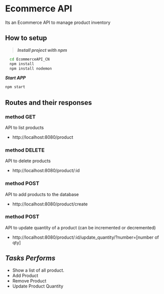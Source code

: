 
# Ecommerce API
Its an Ecommerce API to manage product inventory









## How to setup


> ***Install project with npm***       

```bash
  cd EcommerceAPI_CN
  npm install
  npm install nodemon

```

***Start APP***

```bash 
npm start
```

## Routes and their responses


### method GET
API to list products
- http://localhost:8080/product

### method DELETE 
API to delete products
- http://localhost:8080/product/:id

### method POST
API to add products to the database
- http://localhost:8080/product/create

### method POST
API to update quantity of a product (can be incremented or decremented)
- http://localhost:8080/product/:id/update_quantity/?number=[number of qty]
## ***Tasks Performs***

- Show a list of all product. 
- Add Product
- Remove Product
- Update Product Quantity 






